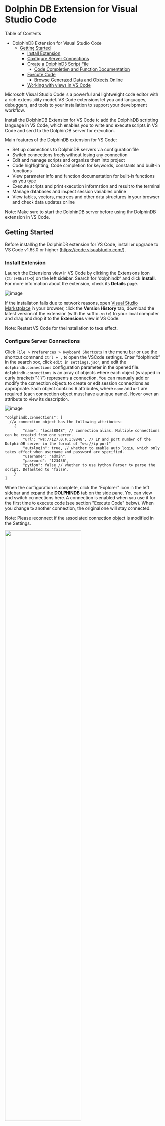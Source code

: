 # Dolphin DB Extension for Visual Studio Code

Table of Contents

- [DolphinDB Extension for Visual Studio Code](#dolphindb-extension-for-visual-studio-code)
  - [Getting Started](#getting-started)
    - [Install Extension](#install-extension)
    - [Configure Server Connections](#configure-server-connections)
    - [Create a DolphinDB Script File](#create-a-dolphindb-script-file)
      - [Code Completion and Function Documentation](#code-completion-and-function-documentation)
    - [Execute Code](#execute-code)
      - [Browse Generated Data and Objects Online](#browse-generated-data-and-objects-online)
    - [Working with views in VS Code](#working-with-views-in-vs-code)

Microsoft Visual Studio Code is a powerful and lightweight code editor with a rich extensibility model. VS Code extensions let you add languages, debuggers, and tools to your installation to support your development workflow.

Install the DolphinDB Extension for VS Code to add the DolphinDB scripting language in VS Code, which enables you to write and execute scripts in VS Code and send to the DolphinDB server for execution. 

Main features of the DolphinDB extension for VS Code:

- Set up connections to DolphinDB servers via configuration file
- Switch connections freely without losing any connection
- Edit and manage scripts and organize them into project
- Code highlighting; Code completion for keywords, constants and built-in functions
- View parameter info and function documentation for built-in functions as you type
- Execute scripts and print execution information and result to the terminal
- Manage databases and inspect session variables online
- View tables, vectors, matrices and other data structures in your browser and check data updates online

Note: Make sure to start the DolphinDB server before using the DolphinDB extension in VS Code.

## Getting Started

Before installing the DolphinDB extension for VS Code, install or upgrade to VS Code v1.66.0 or higher (https://code.visualstudio.com/).

### Install Extension

Launch the Extensions view in VS Code by clicking the Extensions icon (`Ctrl+Shift+X`) on the left sidebar. Search for “dolphindb“ and click **Install**. For more information about the extension, check its **Details** page.

![image](images/vscode/install_extension.png?raw=true)

If the installation fails due to network reasons, open [Visual Studio Markstplace](  
https://marketplace.visualstudio.com/items?itemName=dolphindb.dolphindb-vscode) in your browser, click the **Version History** tab, download the latest version of the extension (with the suffix `.vsix`) to your local computer and drag and drop it to the **Extensions** view in VS Code.

Note: Restart VS Code for the installation to take effect.

### Configure Server Connections 

Click `File > Preferences > Keyboard Shortcuts` in the menu bar or use the shortcut command `Ctrl + ,` to open the VSCode settings.
Enter “dolphindb” in the search box, click `edit in settings.json`, and edit the `dolphindb.connections` configuration parameter in the opened file.
`dolphindb.connections` is an array of objects where each object (wrapped in curly brackets "{ }") represents a connection. You can manually add or modify the connection objects to create or edit session connections as appropriate. Each object contains 6 attributes, where `name` and `url` are required (each connection object must have a unique name). Hover over an attribute to view its description.

![image](images/vscode/config_connections.png?raw=true)

```
"dolphindb.connections": [
  //a connection object has the following attributes:
    {
        "name": "local8848", // connection alias. Multiple connections can be created from one server.
        "url": "ws://127.0.0.1:8848", // IP and port number of the DolphinDB server in the format of "ws://ip:port"
        "autologin": true, // whether to enable auto login, which only takes effect when username and password are specified.
        "username": "admin",
        "password": "123456",
        "python": false // whether to use Python Parser to parse the script. Defaulted to "false".
    }
]
```

When the configuration is complete, click the "Explorer" icon in the left sidebar and expand the **DOLPHINDB** tab on the side pane. You can view and switch connections here. A connection is enabled when you use it for the first time to execute code (see section "Execute Code" below). When you change to another connection, the original one will stay connected.

Note: Please reconnect if the associated connection object is modified in the Settings.

<img src=images/vscode/connections.png width=70%>

### Create a DolphinDB Script File

- If the script file name has the suffixed of `.dos`, VS Code will automatically associate it with the DolphinDB language and enable syntax highlighting, code completion and prompts. 
- If the script file has a different suffix other than `.dos`  , such as `.txt` , please manually associate the DolphinDB language by following the steps below:

-Click the "Select Language Mode" area at the bottom of the editor.

<img src=images/vscode/language_mode.png width=60%>

-Enter "dolphindb" in the language selection pop-up box, select "DolphinDB" in the dropdown and press `Enter`.

<img src=images/vscode/select_dolphindb_language.png width=60%>

#### Code Completion and Function Documentation

When entering a DolphinDB built-in function in the VSCode editor, code completion suggestions will pop up as you type. Press `Tab` or `Enter` to insert the selected function.

Hover the mouse over the function name to view the function documentation. The accompanying documentation for the function will expand to the side.

![image](images/vscode/func_doc.png)

### Execute Code

In the opened DolphinDB script file, select the code you want to execute and use the shortcut command `Ctrl+E` to send it to the DolphinDB Server for execution. If no code is selected, the line where the current cursor is located is executed. 

Note: To customize the shortcut keys for code execution, navigate to **File** > **Preferences** > **Keyboard Shortcuts**, enter “dolphindb”, double-click **Execute Code**, and enter the shortcut keys you want.

#### Browse Generated Data and Objects Online

The **EXPLORER** view **DOLPHINDB** tab in the left pane displays the sessions created by the configured connections and all the variables generated in these sessions. You can check the name, type, dimension of the variables and how much memory they take up. 

Use the icons to the right of each variable to view it in your browser (see the "Data Browser" section below).

If you get a connection error (e.g., `ws://xxx errored`), make sure that:

- Your DolphinDB Server version is at least `1.30.16` or `2.00.4`
- If there is a configured system proxy, the proxy software and proxy server must support WebSocket connections. Otherwise, please turn off the proxy or add the DolphinDB Server IP to the exclusion list, and then restart VS Code.

### Working with Views in VS Code

- Connections and variables

![image](images/vscode/connections_and_variables.png)

In the **EXPLORER** view **DOLPHINDB** tab, all configured connections and their variables are displayed in tree structure. 

**List of connections**: To switch to a different session, select the radio button before the connection. To disconnect from a session, click the "disconnect" icon.

**Lists of variables**：Each connection nests a list of its variables. Hover over a variable to view its data structure. To the right side of each variable (excluding scalars and pairs), there are 2 icons. Use the icons to view the variables in your browser or in a pop-up window (see the "Data browsers" section below). 

- Data Browsers

You can browse variables in the terminal and the **EXPLORER** view **DOLPHINDB** tab in the VS Code editor in text-based format, or open it in your web browser in tabular format.

**Terminal**

![image](images/vscode/terminal.png)

The first line of the execution result shows the elapsed time of execution and the server alias corresponding to the session.

The subsequent lines show the details of the data. In this example, we print a table object to the terminal (see screenshot above):

- First is the data form of the object, which is a table in this example. "[10r][4c]" means this table has 10 rows and 4 columns.

- Then follows the type, number of rows, name and values of each column.

- The last line displays elapsed time of the execution.
  
**Explorer view > DOLPHINDB tab**

![image](images/vscode/dolphindb_tab.png)

In the **DOLPHINDB** tab, hover over a variable to check its value and information. The content is displayed in text-based format, which is the same as the output in the **TERMINAL**.

**Web browser**

The extension will start a local HTTP server for each VS Code window for displaying the DolphinDB vectors, matrices and tables in your browser in tabular format. By default, the available port range for the HTTP server is [8321,8420]. When you open a VS Code window,  the HTTP server looks for the first available port (starting with 8321 by default) as the actual port to listen on.

DolphinDB provides a configuration parameter `dolphindb.ports` in `settings.json`, which allows you to configure your own port numbers/range. Hover your mouse over `dolphindb.ports` for a detailed description and configuration hints.

How to view variables:

In the **Explorer** view **DOLPHINDB** tab, click the “Inspect Variable“ icon next to a variable to open it in a browser window (the address is in the format of localhost:{port}) where you can check the value and structure of the variable.

After a variable is updated, click the icon again to refresh the web page to view the change. Or you can print the updated variable in VS code, and the web page will automatically reflect the change.

<img src=images/vscode/inspect_variable.png>

Click the “Inspect Variables in New Window“ icon to open the variable in a pop-up window (Note: Please make sure your browser allows pop-ups). The pop-up cannot be refreshed to reflect the changes of a variable. You can open multiple pop-ups to compare different variables, or compare the same variable before and after an update (see screenshot below).

![image](images/vscode/inspect_variable_in_new_window.png)